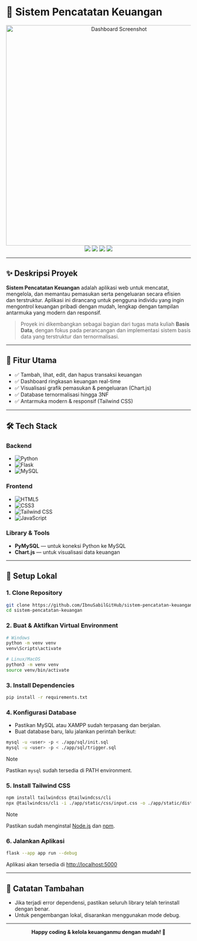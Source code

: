 # 📝 Sistem Pencatatan Keuangan
<div align="center">
  <img src="https://github.com/user-attachments/assets/7340d832-b09e-4fc2-8f00-0a6bcf086eb8" alt="Dashboard Screenshot" width="600"/>
</div>

<div align="center">
  <img src="https://img.shields.io/badge/Python-3.10-blue?logo=python" />
  <img src="https://img.shields.io/badge/Flask-3.1.0-green?logo=flask" />
  <img src="https://img.shields.io/badge/MySQL-8.0-blue?logo=mysql" />
  <img src="https://img.shields.io/badge/TailwindCSS-4.1-38bdf8?logo=tailwindcss" />
</div>

---

## ✨ Deskripsi Proyek

**Sistem Pencatatan Keuangan** adalah aplikasi web untuk mencatat, mengelola, dan memantau pemasukan serta pengeluaran secara efisien dan terstruktur. Aplikasi ini dirancang untuk pengguna individu yang ingin mengontrol keuangan pribadi dengan mudah, lengkap dengan tampilan antarmuka yang modern dan responsif.

> Proyek ini dikembangkan sebagai bagian dari tugas mata kuliah **Basis Data**, dengan fokus pada perancangan dan implementasi sistem basis data yang terstruktur dan ternormalisasi.

---

## 🚩 Fitur Utama

* ✅ Tambah, lihat, edit, dan hapus transaksi keuangan
* ✅ Dashboard ringkasan keuangan real-time
* ✅ Visualisasi grafik pemasukan & pengeluaran (Chart.js)
* ✅ Database ternormalisasi hingga 3NF
* ✅ Antarmuka modern & responsif (Tailwind CSS)

---

## 🛠️ Tech Stack

### Backend

* ![Python](https://img.shields.io/badge/-Python-3776AB?logo=python\&logoColor=white)
* ![Flask](https://img.shields.io/badge/-Flask-000?logo=flask)
* ![MySQL](https://img.shields.io/badge/-MySQL-4479A1?logo=mysql\&logoColor=white)

### Frontend

* ![HTML5](https://img.shields.io/badge/-HTML5-E34F26?logo=html5\&logoColor=white)
* ![CSS3](https://img.shields.io/badge/-CSS3-1572B6?logo=css3\&logoColor=white)
* ![Tailwind CSS](https://img.shields.io/badge/-Tailwind%20CSS-38BDF8?logo=tailwindcss\&logoColor=white)
* ![JavaScript](https://img.shields.io/badge/-JavaScript-F7DF1E?logo=javascript\&logoColor=black)

### Library & Tools

* **PyMySQL** — untuk koneksi Python ke MySQL
* **Chart.js** — untuk visualisasi data keuangan

---

## 🚀 Setup Lokal

### 1. Clone Repository

```bash
git clone https://github.com/IbnuSabilGitHub/sistem-pencatatan-keuangan.git
cd sistem-pencatatan-keuangan
```

### 2. Buat & Aktifkan Virtual Environment

```bash
# Windows
python -m venv venv
venv\Scripts\activate

# Linux/MacOS
python3 -m venv venv
source venv/bin/activate
```

### 3. Install Dependencies

```bash
pip install -r requirements.txt
```

### 4. Konfigurasi Database

* Pastikan MySQL atau XAMPP sudah terpasang dan berjalan.
* Buat database baru, lalu jalankan perintah berikut:

```bash
mysql -u <user> -p < ./app/sql/init.sql
mysql -u <user> -p < ./app/sql/trigger.sql
```

> [!NOTE]
> Pastikan `mysql` sudah tersedia di PATH environment.

### 5. Install Tailwind CSS

```bash
npm install tailwindcss @tailwindcss/cli
npx @tailwindcss/cli -i ./app/static/css/input.css -o ./app/static/dist/output.css --watch
```
> [!NOTE]
> Pastikan sudah menginstal [Node.js](https://nodejs.org/) dan [npm](https://www.npmjs.com/).

### 6. Jalankan Aplikasi

```bash
flask --app app run --debug
```

Aplikasi akan tersedia di [http://localhost:5000](http://localhost:5000)

---

## 📄 Catatan Tambahan

* Jika terjadi error dependensi, pastikan seluruh library telah terinstall dengan benar.
* Untuk pengembangan lokal, disarankan menggunakan mode debug.

---

<div align="center">
  <strong>Happy coding & kelola keuanganmu dengan mudah! 🚀</strong>
</div>

